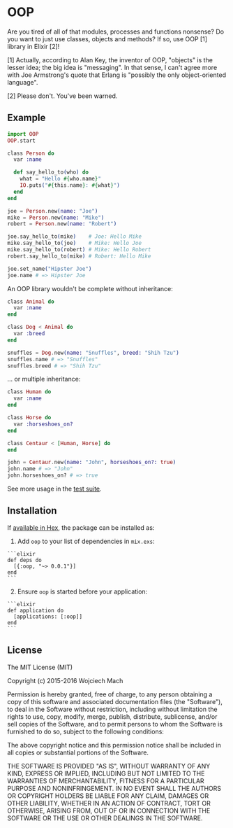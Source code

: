 # OOP

Are you tired of all of that modules, processes and functions nonsense? Do you want to just use classes, objects and methods? If so, use OOP [1] library in Elixir [2]!

[1] Actually, according to Alan Key, the inventor of OOP, "objects" is the lesser idea; the big idea is "messaging". In that sense, I can't agree more with Joe Armstrong's quote that Erlang is "possibly the only object-oriented language".

[2] Please don't. You've been warned.

## Example

```elixir
import OOP
OOP.start

class Person do
  var :name

  def say_hello_to(who) do
    what = "Hello #{who.name}"
    IO.puts("#{this.name}: #{what}")
  end
end

joe = Person.new(name: "Joe")
mike = Person.new(name: "Mike")
robert = Person.new(name: "Robert")

joe.say_hello_to(mike)    # Joe: Hello Mike
mike.say_hello_to(joe)    # Mike: Hello Joe
mike.say_hello_to(robert) # Mike: Hello Robert
robert.say_hello_to(mike) # Robert: Hello Mike

joe.set_name("Hipster Joe")
joe.name # => Hipster Joe
```

An OOP library wouldn't be complete without inheritance:

```elixir
class Animal do
  var :name
end

class Dog < Animal do
  var :breed
end

snuffles = Dog.new(name: "Snuffles", breed: "Shih Tzu")
snuffles.name # => "Snuffles"
snuffles.breed # => "Shih Tzu"
```

... or multiple inheritance:

```elixir
class Human do
  var :name
end

class Horse do
  var :horseshoes_on?
end

class Centaur < [Human, Horse] do
end

john = Centaur.new(name: "John", horseshoes_on?: true)
john.name # => "John"
john.horseshoes_on? # => true
```

See more usage in the [test suite](test/oop_test.exs).

## Installation

If [available in Hex](https://hex.pm/docs/publish), the package can be installed as:

  1. Add `oop` to your list of dependencies in `mix.exs`:

    ```elixir
    def deps do
      [{:oop, "~> 0.0.1"}]
    end
    ```

  2. Ensure `oop` is started before your application:

    ```elixir
    def application do
      [applications: [:oop]]
    end
    ```

## License

The MIT License (MIT)

Copyright (c) 2015-2016 Wojciech Mach

Permission is hereby granted, free of charge, to any person obtaining a copy of this software and associated documentation files (the "Software"), to deal in the Software without restriction, including without limitation the rights to use, copy, modify, merge, publish, distribute, sublicense, and/or sell copies of the Software, and to permit persons to whom the Software is furnished to do so, subject to the following conditions:

The above copyright notice and this permission notice shall be included in all copies or substantial portions of the Software.

THE SOFTWARE IS PROVIDED "AS IS", WITHOUT WARRANTY OF ANY KIND, EXPRESS OR IMPLIED, INCLUDING BUT NOT LIMITED TO THE WARRANTIES OF MERCHANTABILITY, FITNESS FOR A PARTICULAR PURPOSE AND NONINFRINGEMENT. IN NO EVENT SHALL THE AUTHORS OR COPYRIGHT HOLDERS BE LIABLE FOR ANY CLAIM, DAMAGES OR OTHER LIABILITY, WHETHER IN AN ACTION OF CONTRACT, TORT OR OTHERWISE, ARISING FROM, OUT OF OR IN CONNECTION WITH THE SOFTWARE OR THE USE OR OTHER DEALINGS IN THE SOFTWARE.

